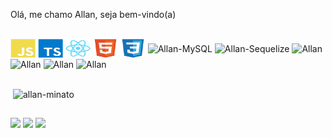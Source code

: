 Olá, me chamo Allan, seja bem-vindo(a)

<div style="display: inline_block"><br>
  <img align="center" alt="Allan-Js" height="30" width="40" src="https://raw.githubusercontent.com/devicons/devicon/master/icons/javascript/javascript-plain.svg">
  <img align="center" alt="Allan-Ts" height="30" width="40" src="https://raw.githubusercontent.com/devicons/devicon/master/icons/typescript/typescript-plain.svg">
  <img align="center" alt="Allan-React" height="30" width="40" src="https://raw.githubusercontent.com/devicons/devicon/master/icons/react/react-original.svg">
  <img align="center" alt="Allan-HTML" height="30" width="40" src="https://raw.githubusercontent.com/devicons/devicon/master/icons/html5/html5-original.svg">
  <img align="center" alt="Allan-CSS" height="30" width="40" src="https://raw.githubusercontent.com/devicons/devicon/master/icons/css3/css3-original.svg">
  <img align="center" alt="Allan-MySQL" height="30" width="40" src="https://cdn.jsdelivr.net/gh/devicons/devicon/icons/mysql/mysql-plain-wordmark.svg">
  <img align="center" alt="Allan-Sequelize" height="70" width="90" src="https://cdn.jsdelivr.net/gh/devicons/devicon/icons/sequelize/sequelize-plain-wordmark.svg">
    <img align="center" alt="Allan" height="40" width="40" src="https://cdn.jsdelivr.net/gh/devicons/devicon/icons/nodejs/nodejs-original-wordmark.svg">
  <img align="center" alt="Allan" height="40" width="40" src="https://cdn.jsdelivr.net/gh/devicons/devicon/icons/linux/linux-original.svg">
  <img align="center" alt="Allan" height="40" width="40" src="https://cdn.jsdelivr.net/gh/devicons/devicon/icons/git/git-original-wordmark.svg">
  <img align="center" alt="Allan" height="40" width="40" src="https://cdn.jsdelivr.net/gh/devicons/devicon/icons/docker/docker-original-wordmark.svg">
<!--   <img align="center" alt="Allan" height="250" width="250" src=""> -->
  
</div>

##

<div>
<p>&nbsp;<img align="center" src="https://github-readme-stats.vercel.app/api?username=allan-minato&show_icons=true&theme=dark" alt="allan-minato" /></p>
</div>

##

<div> 
  <a href="https://instagram.com/allanmminato" target="_blank"><img src="https://img.shields.io/badge/-Instagram-%23E4405F?style=for-the-badge&logo=instagram&logoColor=white" target="_blank"></a>
  <a href = "mailto:allan.minato@gmail.com"><img src="https://img.shields.io/badge/-Gmail-%23333?style=for-the-badge&logo=gmail&logoColor=white" target="_blank"></a>
  <a href="https://www.linkedin.com/in/allanminatodev/" target="_blank"><img src="https://img.shields.io/badge/-LinkedIn-%230077B5?style=for-the-badge&logo=linkedin&logoColor=white" target="_blank"></a> 
  
</div>
